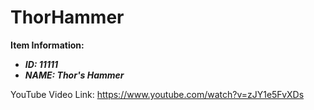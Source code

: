 # ThorHammer

**Item Information:**

- ***ID: 11111***
- ***NAME: Thor's Hammer***


YouTube Video Link: https://www.youtube.com/watch?v=zJY1e5FvXDs

